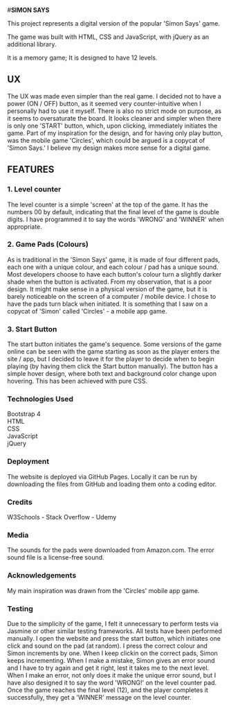 #**SIMON SAYS**

<p>
This project represents a digital version of the popular 'Simon Says' game.

The game was built with HTML, CSS and JavaScript, with jQuery as an additional library.

It is a memory game; It is designed to have 12 levels.
</p>

<h2>
<b>UX</b>
</h2>
<p>
The UX was made even simpler than the real game. I decided not to have a power (ON / OFF) button, as it seemed very counter-intuitive when I personally had to use it myself.
There is also no strict mode on purpose, as it seems to oversaturate the board.
It looks cleaner and simpler when there is only one 'START' button, which, upon clicking, immediately initiates the game.
Part of my inspiration for the design, and for having only play button, was the mobile game 'Circles', which could be argued is a copycat of 'Simon Says.'
I believe my design makes more sense for a digital game.
</p>

<h2>
<b>FEATURES</b>
</h2>
<h3>
<b>1. Level counter</b>
</h3>

<p>
The level counter is a simple 'screen' at the top of the game. It has the numbers 00 by default, indicating that the final level of the game is double digits.
I have programmed it to say the words 'WRONG' and 'WINNER' when appropriate.
</p>

<h3>
<b>2. Game Pads (Colours)</b>
</h3>
<p>
As is traditional in the 'Simon Says' game, it is made of four different pads, each one with a unique colour, and each colour / pad has a unique sound.
Most developers choose to have each button's colour turn a slightly darker shade when the button is activated. From my observation, that is a poor design. It might make sense in a physical version of the game, but it is barely noticeable on the screen of a computer / mobile device. I chose to have the pads turn black when initiated. It is something that I saw on a copycat of 'Simon' called 'Circles' - a mobile app game.
</p>

<h3>
<b>3. Start Button</b>
</h3>
<p>
The start button initiates the game's sequence. Some versions of the game online can be seen with the game starting as soon as the player enters the site / app, but I decided to leave it for the player to decide when to begin playing (by having them click the Start button manually).
The button has a simple hover design, where both text and background color change upon hovering. This has been achieved with pure CSS.
</p>

<h3>
<b>Technologies Used</b>
</h3>

<p>
<div>Bootstrap 4</div>
<div>HTML</div>
<div>CSS</div>
<div>JavaScript</div>
<div>jQuery</div>
</p>


<h3>
<b>Deployment</b>
</h3>
<p>
The website is deployed via GitHub Pages.
Locally it can be run by downloading the files from GitHub and loading them onto a coding editor.
</p>

<h3>
<b>Credits</b>
</h3>
<p>
<span>W3Schools</span> - <span>Stack Overflow</span> - <span>Udemy</span>
</p>

<h3>
<b>Media</b>
</h3>
<p>
The sounds for the pads were downloaded from Amazon.com.
The error sound file is a license-free sound.
</p>

<h3>
<b>Acknowledgements</b>
</h3>
<p>
My main inspiration was drawn from the 'Circles' mobile app game.
</p>

<h3>
<b>Testing</b>
</h3>
<p>
Due to the simplicity of the game, I felt it unnecessary to perform tests via Jasmine or other similar testing frameworks.
All tests have been performed manually.
I open the website and press the start button, which initiates one click and sound on the pad (at random).
I press the correct colour and Simon increments by one. When I keep clickin on the correct pads, Simon keeps incrementing.
When I make a mistake, Simon gives an error sound and I have to try again and get it right, lest it takes me to the next level.
When I make an error, not only does it make the unique error sound, but I have also designed it to say the word 'WRONG!' on the level counter pad.
Once the game reaches the final level (12), and the player completes it successfully, they get a 'WINNER' message on the level counter.
</p>
